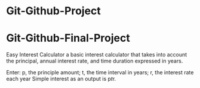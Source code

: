 # Git-Github-Project
# Git-Github-Final-Project
Easy Interest Calculator
a basic interest calculator that takes into account the principal, annual interest rate, and time duration expressed in years.

Enter: p, the principle amount; t, the time interval in years; r, the interest rate each year
Simple interest as an output is p*t*r.

